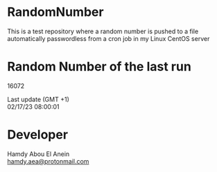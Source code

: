 # RandomNumber    
This is a test repository where a random number is pushed to a file automatically passwordless from a cron job in my Linux CentOS server    
# Random Number of the last run   
16072
      
Last update (GMT +1)    
02/17/23 08:00:01
# Developer    
Hamdy Abou El Anein   
hamdy.aea@protonmail.com
